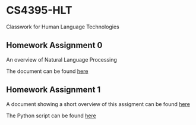 # CS4395-HLT
Classwork for Human Language Technologies

## Homework Assignment 0

An overview of Natural Language Processing

The document can be found [here](Overview_of_NLP.pdf)

## Homework Assignment 1

A document showing a short overview of this assigment can be found [here](Homework_Assignment_1_Overview.pdf)

The Python script can be found [here](HW1_ksm180006.py)
